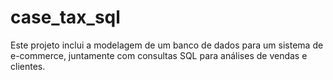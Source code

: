 # case_tax_sql
Este projeto inclui a modelagem de um banco de dados para um sistema de e-commerce, juntamente com consultas SQL para análises de vendas e clientes. 
